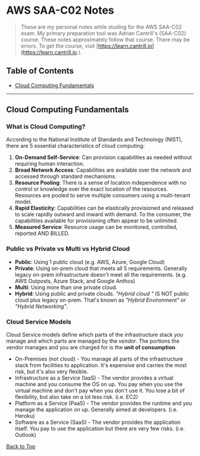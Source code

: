 # AWS SAA-C02 Notes
> These are my personal notes while studing for the AWS SAA-C02 exam. My primary preparation tool was Adrian Cantrill's (SAA-C02) course. These notes approximately follow that course. There may be errors. To get the course, visit [https://learn.cantrill.io](https://learn.cantrill.io.).

## Table of Contents
 
- [Cloud Computing Fundamentals ](#Cloud-Computing-Fundamentals )

---

## Cloud Computing Fundamentals 

### What is Cloud Computing?

According to the National Institute of Standards and Technology (NIST), there are 5 essential characteristics of cloud computing: 

1. **On-Demand Self-Service**: Can provision capabilities as needed without requiring human interaction.
2. **Broad Network Access**: Capabilities are available over the network and accessed through standard mechanisms. 
3. **Resource Pooling**: There is a sense of location independence with no control or knowledge over the exact location of the resources. Resources are pooled to serve multiple consumers using a multi-tenant model.
4. **Rapid Elasticity**: Capabilities can be elastically provisioned and released to scale rapidly outward and inward with demand. To the consumer, the capabilities available for provisioning often appear to be unlimited. 
5. **Measured Service**: Resource usage can be monitored, controlled, reported AND BILLED.

### Public vs Private vs Multi vs Hybrid Cloud

- **Public**: Using 1 public cloud (e.g. AWS, Azure, Google Cloud)
- **Private**: Using on-prem cloud that meets all 5 requirements. Generally legacy on-prem infrastructure doesn't meet all the requirements. (e.g. AWS Outposts, Azure Stack, and Google Anthos)
- **Multi**: Using more than one private cloud. 
- **Hybrid**: Using public and private clouds. *"Hybrid cloud "* IS NOT public cloud plus legacy on-prem. That's known as *"Hybrid Environment" or "Hybrid Networking"*. 

### Cloud Service Models

Cloud Service models define which parts of the infrastructure stack *you* manage and which parts are managed by the *vendor*. The portions the vendor manages and you are charged for is the **unit of consumption**.

- On-Premises (not cloud) - You manage all parts of the infrastructure stack from facilities to application. It's expensive and carries the most risk, but it's also very flexible.
- Infrastructure as a Service (IaaS) - The vendor provides a virtual machine and you consume the OS on up. You pay when you use the virtual machine and don't pay when you don't use it. You lose a bit of flexibility, but also take on a lot less risk. (i.e. EC2)
- Platform as a Service (PaaS) - The vendor provides the runtime and you manage the application on up. Generally aimed at developers. (i.e. Heroku)
- Software as a Service (SaaS) -  The vendor provides the application itself. You pay to use the application but there are very few risks. (i.e. Outlook) 

[Back to Top](#AWS-SAA-C02-Notes)